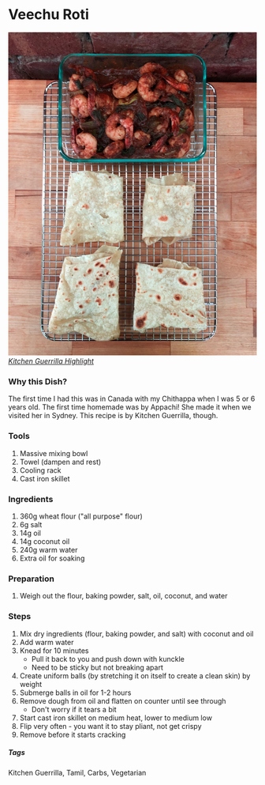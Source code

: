 # Veechu Roti
![Veechu Roti and Uraippu Shrimp](../images/veechu-roti.jpg)
[*Kitchen Guerrilla Highlight*](https://www.instagram.com/s/aGlnaGxpZ2h0OjE3ODU1Njc3NTk0Njc4NjM5?igshid=u9rd2tywgmy5&story_media_id=2197781447130298582)

### Why this Dish?
The first time I had this was in Canada with my Chithappa when I was 5 or 6 years old. The first time homemade was by Appachi! She made it when we visited her in Sydney. This recipe is by Kitchen Guerrilla, though.

### Tools
1. Massive mixing bowl
1. Towel (dampen and rest)
1. Cooling rack
1. Cast iron skillet

### Ingredients
1. 360g wheat flour ("all purpose" flour)
1. 6g salt
1. 14g oil
1. 14g coconut oil
1. 240g warm water
1. Extra oil for soaking

### Preparation
1. Weigh out the flour, baking powder, salt, oil, coconut, and water

### Steps
1. Mix dry ingredients (flour, baking powder, and salt) with coconut and oil
1. Add warm water
1. Knead for 10 minutes
    * Pull it back to you and push down with kunckle
    * Need to be sticky but not breaking apart
1. Create uniform balls (by stretching it on itself to create a clean skin) by weight
1. Submerge balls in oil for 1-2 hours
1. Remove dough from oil and flatten on counter until see through 
    * Don't worry if it tears a bit
1. Start cast iron skillet on medium heat, lower to medium low
1. Flip very often - you want it to stay pliant, not get crispy
1. Remove before it starts cracking


##### Tags
Kitchen Guerrilla, Tamil, Carbs, Vegetarian